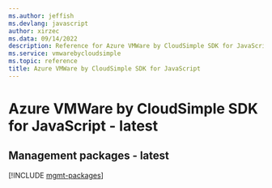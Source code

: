 ```yaml
---
ms.author: jeffish
ms.devlang: javascript
author: xirzec
ms.data: 09/14/2022
description: Reference for Azure VMWare by CloudSimple SDK for JavaScript
ms.service: vmwarebycloudsimple
ms.topic: reference
title: Azure VMWare by CloudSimple SDK for JavaScript
---
```

# Azure VMWare by CloudSimple SDK for JavaScript - latest

## Management packages - latest
[!INCLUDE [mgmt-packages](vmware-by-cloudsimple-mgmt-index.md)]